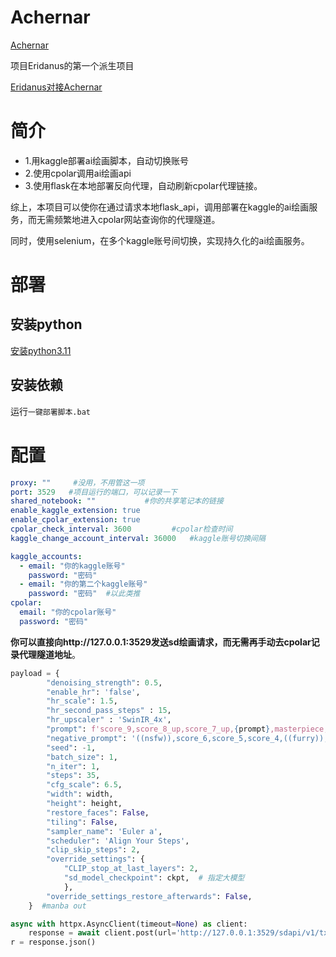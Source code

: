 
# Achernar

[Achernar](https://www.star-facts.com/achernar/)

项目Eridanus的第一个派生项目

[Eridanus对接Achernar](https://eridanus-doc.netlify.app/docs/%E6%8B%93%E5%B1%95%E5%8A%9F%E8%83%BD/ai%E7%BB%98%E7%94%BB/#kaggle%E9%83%A8%E7%BD%B2ai%E7%BB%98%E7%94%BB%E5%BF%85%E7%9C%8B)
# 简介
- 1.用kaggle部署ai绘画脚本，自动切换账号
- 2.使用cpolar调用ai绘画api
- 3.使用flask在本地部署反向代理，自动刷新cpolar代理链接。

综上，本项目可以使你在通过请求本地flask_api，调用部署在kaggle的ai绘画服务，而无需频繁地进入cpolar网站查询你的代理隧道。

同时，使用selenium，在多个kaggle账号间切换，实现持久化的ai绘画服务。
# 部署
## 安装python
[安装python3.11](https://blog.csdn.net/MichaelJiangJunC/article/details/129996726)
## 安装依赖
运行`一键部署脚本.bat`
# 配置
```yaml
proxy: ""     #没用，不用管这一项
port: 3529   #项目运行的端口，可以记录一下
shared_notebook: ""           #你的共享笔记本的链接
enable_kaggle_extension: true
enable_cpolar_extension: true
cpolar_check_interval: 3600         #cpolar检查时间
kaggle_change_account_interval: 36000   #kaggle账号切换间隔

kaggle_accounts:
  - email: "你的kaggle账号"
    password: "密码"
  - email: "你的第二个kaggle账号"
    password: "密码"  #以此类推
cpolar:
  email: "你的cpolar账号"
  password: "密码"
```
**你可以直接向http://127.0.0.1:3529发送sd绘画请求，而无需再手动去cpolar记录代理隧道地址**。
```python
payload = {
        "denoising_strength": 0.5,
        "enable_hr": 'false',
        "hr_scale": 1.5,
        "hr_second_pass_steps" : 15,
        "hr_upscaler" : 'SwinIR_4x',
        "prompt": f'score_9,score_8_up,score_7_up,{prompt},masterpiece,best quality,amazing quality,very aesthetic,absurdres,newest,',
        "negative_prompt": '((nsfw)),score_6,score_5,score_4,((furry)),lowres,(bad quality,worst quality:1.2),bad anatomy,sketch,jpeg artifacts,ugly, poorly drawn,(censor),blurry,watermark,simple background,transparent background',
        "seed": -1,
        "batch_size": 1,
        "n_iter": 1,
        "steps": 35,
        "cfg_scale": 6.5,
        "width": width,
        "height": height,
        "restore_faces": False,
        "tiling": False,
        "sampler_name": 'Euler a',
        "scheduler": 'Align Your Steps',
        "clip_skip_steps": 2,
        "override_settings": {
            "CLIP_stop_at_last_layers": 2,
            "sd_model_checkpoint": ckpt,  # 指定大模型
            },
        "override_settings_restore_afterwards": False,
    }  #manba out

async with httpx.AsyncClient(timeout=None) as client:
    response = await client.post(url='http://127.0.0.1:3529/sdapi/v1/txt2img', json=payload)
r = response.json()
```